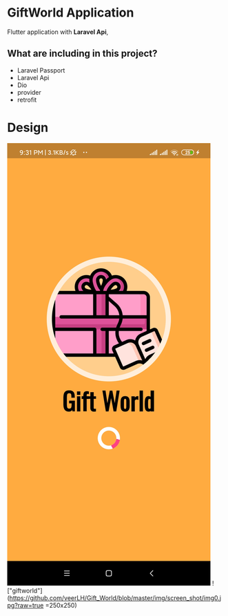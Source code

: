 # GiftWorld Application

Flutter application with **Laravel Api**,


## What are including in this project?
- Laravel Passport 
- Laravel Api
- Dio
- provider
- retrofit

# Design 

![alt text](https://github.com/veerLH/Gift_World/blob/master/img/screen_shot/img0.jpg?raw=true)
!["giftworld"](https://github.com/veerLH/Gift_World/blob/master/img/screen_shot/img0.jpg?raw=true =250x250)
